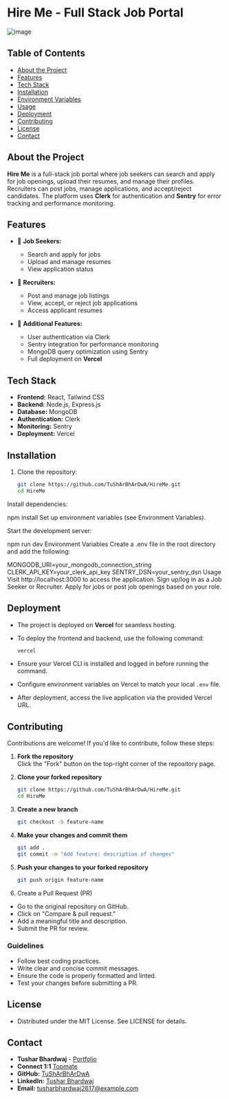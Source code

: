 # Hire Me - Full Stack Job Portal
![image](https://github.com/user-attachments/assets/be77c903-df41-409b-b998-9f55387fbff9)


## Table of Contents
- [About the Project](#about-the-project)
- [Features](#features)
- [Tech Stack](#tech-stack)
- [Installation](#installation)
- [Environment Variables](#environment-variables)
- [Usage](#usage)
- [Deployment](#deployment)
- [Contributing](#contributing)
- [License](#license)
- [Contact](#contact)

## About the Project
**Hire Me** is a full-stack job portal where job seekers can search and apply for job openings, upload their resumes, and manage their profiles. Recruiters can post jobs, manage applications, and accept/reject candidates. The platform uses **Clerk** for authentication and **Sentry** for error tracking and performance monitoring.

## Features
- 🏢 **Job Seekers:**
  - Search and apply for jobs
  - Upload and manage resumes
  - View application status

- 🎯 **Recruiters:**
  - Post and manage job listings
  - View, accept, or reject job applications
  - Access applicant resumes

- 🔧 **Additional Features:**
  - User authentication via Clerk
  - Sentry integration for performance monitoring
  - MongoDB query optimization using Sentry
  - Full deployment on **Vercel**

## Tech Stack
- **Frontend:** React, Tailwind CSS
- **Backend:** Node.js, Express.js
- **Database:** MongoDB
- **Authentication:** Clerk
- **Monitoring:** Sentry
- **Deployment:** Vercel

## Installation
1. Clone the repository:
   ```sh
   git clone https://github.com/TuShArBhArDwA/HireMe.git
   cd HireMe
Install dependencies:

npm install
Set up environment variables (see Environment Variables).

Start the development server:

npm run dev
Environment Variables
Create a .env file in the root directory and add the following:

MONGODB_URI=your_mongodb_connection_string
CLERK_API_KEY=your_clerk_api_key
SENTRY_DSN=your_sentry_dsn
Usage
Visit http://localhost:3000 to access the application.
Sign up/log in as a Job Seeker or Recruiter.
Apply for jobs or post job openings based on your role.

## Deployment
- The project is deployed on **Vercel** for seamless hosting.
- To deploy the frontend and backend, use the following command:

  ```sh
  vercel
- Ensure your Vercel CLI is installed and logged in before running the command.
- Configure environment variables on Vercel to match your local `.env` file.
- After deployment, access the live application via the provided Vercel URL.

## Contributing
Contributions are welcome! If you'd like to contribute, follow these steps:

1. **Fork the repository**  
   Click the "Fork" button on the top-right corner of the repository page.

2. **Clone your forked repository**  
   ```sh
   git clone https://github.com/TuShArBhArDwA/HireMe.git
   cd HireMe

3. **Create a new branch**
   ```sh
   git checkout -b feature-name

4. **Make your changes and commit them**
   ```sh
   git add .
   git commit -m "Add feature: description of changes"

5. **Push your changes to your forked repository**
   ```sh
   git push origin feature-name

6. Create a Pull Request (PR)
- Go to the original repository on GitHub.
- Click on "Compare & pull request."
- Add a meaningful title and description.
- Submit the PR for review.

### Guidelines
- Follow best coding practices.
- Write clear and concise commit messages.
- Ensure the code is properly formatted and linted.
- Test your changes before submitting a PR.


## License
- Distributed under the MIT License. See LICENSE for details.

## Contact
- **Tushar Bhardwaj** - [Portfolio](https://tushar-bhardwaj.vercel.app/)
- **Connect 1:1** [Topmate](https://topmate.io/tusharbhardwaj)
- **GitHub:** [TuShArBhArDwA](https://github.com/TuShArBhArDwA)
- **LinkedIn:** [Tushar Bhardwaj](https://www.linkedin.com/in/bhardwajtushar2004/)
- **Email:** [tusharbhardwaj2617@example.com](mailto:tusharbhardwaj2617@example.com)


